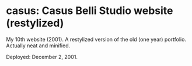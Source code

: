 # casus: Casus Belli Studio website (restylized)

My 10th website (2001). A restylized version of the old (one year) portfolio. Actually neat and minified.

Deployed: December 2, 2001.
